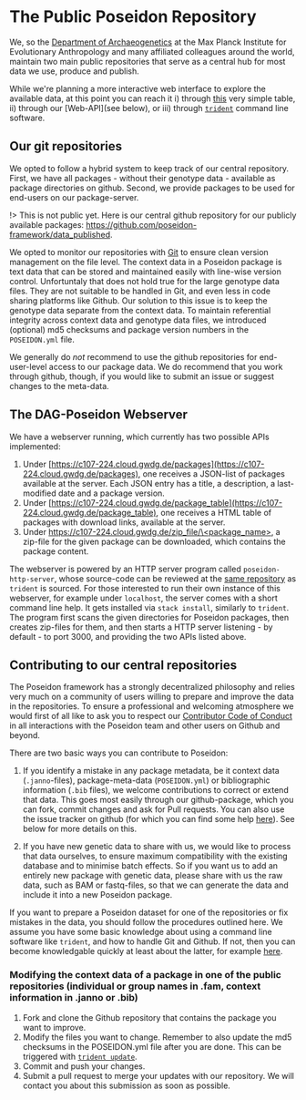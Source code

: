 # The Public Poseidon Repository

We, so the [Department of Archaeogenetics](https://www.eva.mpg.de/archaeogenetics/index.html) at the Max Planck Institute for Evolutionary Anthropology and many affiliated colleagues around the world, maintain two main public repositories that serve as a central hub for most data we use, produce and publish.

While we're planning a more interactive web interface to explore the available data, at this point you can reach it i) through [this](public_repo.md) very simple table, ii) through our [Web-API](see below), or iii) through [`trident`](trident.md) command line software. 

## Our git repositories

We opted to follow a hybrid system to keep track of our central repository. First, we have all packages - without their genotype data - available as package directories on github. Second, we provide packages to be used for end-users on our package-server.

!> This is not public yet.
Here is our central github repository for our publicly available packages: https://github.com/poseidon-framework/data_published.

We opted to monitor our repositories with [Git](https://git-scm.com) to ensure clean version management on the file level. The context data in a Poseidon package is text data that can be stored and maintained easily with line-wise version control. Unfortuntaly that does not hold true for the large genotype data files. They are not suitable to be handled in Git, and even less in code sharing platforms like Github. Our solution to this issue is to keep the genotype data separate from the context data. To maintain referential integrity across context data and genotype data files, we introduced (optional) md5 checksums and package version numbers in the `POSEIDON.yml` file.

We generally do _not_ recommend to use the github repositories for end-user-level access to our package data. We do recommend that you work through github, though, if you would like to submit an issue or suggest changes to the meta-data. 

## The DAG-Poseidon Webserver

We have a webserver running, which currently has two possible APIs implemented:

1. Under [https://c107-224.cloud.gwdg.de/packages](https://c107-224.cloud.gwdg.de/packages), one receives a JSON-list of packages available at the server. Each JSON entry has a title, a description, a last-modified date and a package version.
2. Under [https://c107-224.cloud.gwdg.de/package_table](https://c107-224.cloud.gwdg.de/package_table), one receives a HTML table of packages with download links, available at the server.
3. Under [https://c107-224.cloud.gwdg.de/zip_file/\<package_name\>](https://c107-224.cloud.gwdg.de/zip_file/<package_name>), a zip-file for the given package can be downloaded, which contains the package content.

The webserver is powered by an HTTP server program called `poseidon-http-server`, whose source-code can be reviewed at the [same repository](https://github.com/poseidon-framework/poseidon-hs) as `trident` is sourced. For those interested to run their own instance of this webserver, for example under `localhost`, the server comes with a short command line help. It gets installed via `stack install`, similarly to `trident`. The program first scans the given directories for Poseidon packages, then creates zip-files for them, and then starts a HTTP server listening - by default - to port 3000, and providing the two APIs listed above.

## Contributing to our central repositories

The Poseidon framework has a strongly decentralized philosophy and relies very much on a community of users willing to prepare and improve the data in the repositories. To ensure a professional and welcoming atmosphere we would first of all like to ask you to respect our [Contributor Code of Conduct](conduct.md) in all interactions with the Poseidon team and other users on Github and beyond.

There are two basic ways you can contribute to Poseidon:

1) If you identify a mistake in any package metadata, be it context data (`.janno`-files), package-meta-data (`POSEIDON.yml`) or bibliographic information (`.bib` files), we welcome contributions to correct or extend that data. This goes most easily through our github-package, which you can fork, commit changes and ask for Pull requests. You can also use the issue tracker on github (for which you can find some help [here](https://lab.github.com/githubtraining/introduction-to-github)). See below for more details on this.

2) If you have new genetic data to share with us, we would like to process that data ourselves, to ensure maximum compatibility with the existing database and to minimise batch effects. So if you want us to add an entirely new package with genetic data, please share with us the raw data, such as BAM or fastq-files, so that we can generate the data and include it into a new Poseidon package.

If you want to prepare a Poseidon dataset for one of the repositories or fix mistakes in the data, you should follow the procedures outlined here. We assume you have some basic knowledge about using a command line software like `trident`, and how to handle Git and Github. If not, then you can become knowledgable quickly at least about the latter, for example [here](https://lab.github.com/githubtraining/introduction-to-github).


### Modifying the context data of a package in one of the public repositories (individual or group names in .fam, context information in .janno or .bib) 

1. Fork and clone the Github repository that contains the package you want to improve.
2. Modify the files you want to change. Remember to also update the md5 checksums in the POSEIDON.yml file after you are done. This can be triggered with [`trident update`](trident?id=update-command).
3. Commit and push your changes.
4. Submit a pull request to merge your updates with our repository. We will contact you about this submission as soon as possible.
